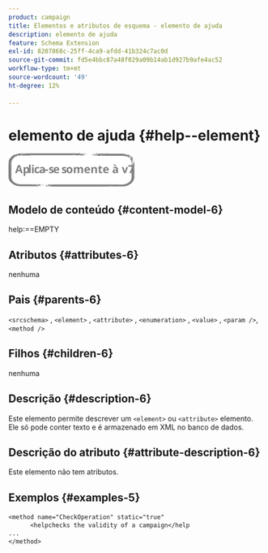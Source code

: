 ```yaml
---
product: campaign
title: Elementos e atributos de esquema - elemento de ajuda
description: elemento de ajuda
feature: Schema Extension
exl-id: 8207868c-25ff-4ca9-afdd-41b324c7ac0d
source-git-commit: fd5e4bbc87a48f029a09b14ab1d927b9afe4ac52
workflow-type: tm+mt
source-wordcount: '49'
ht-degree: 12%

---
```


# elemento de ajuda {#help--element}

![](../../../assets/v7-only.svg)

## Modelo de conteúdo {#content-model-6}

help:==EMPTY

## Atributos {#attributes-6}

nenhuma

## Pais {#parents-6}

`<srcschema>` , `<element>`   ,   `<attribute>`    ,    `<enumeration>`     ,     `<value>`      ,     `<param />`,      `<method />`

## Filhos {#children-6}

nenhuma

## Descrição {#description-6}

Este elemento permite descrever um `<element>` ou `<attribute>`   elemento. Ele só pode conter texto e é armazenado em XML no banco de dados.

## Descrição do atributo {#attribute-description-6}

Este elemento não tem atributos.

## Exemplos {#examples-5}

```
<method name="CheckOperation" static="true"
      <helpchecks the validity of a campaign</help
...
</method> 
```
